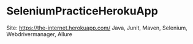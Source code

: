 # SeleniumPracticeHerokuApp

Site: https://the-internet.herokuapp.com/
Java, Junit, Maven, Selenium, Webdrivermanager, Allure
